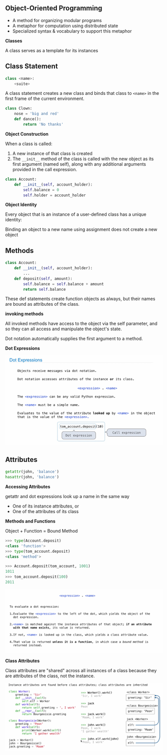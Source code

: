 ## Object-Oriented Programming

- A method for organizing modular programs
- A metaphor for computation using distributed state
- Specialized syntax & vocabulary to support this metaphor

**Classes**

A class serves as a template for its instances

## Class Statement

```python
class <name>:
    <suite>
```

A class statement creates a new class and binds that class to `<name>` in the first frame of the current environment.

```python
class Clown:
    nose = 'big and red'
    def dance():
        return 'No thanks'
```

**Object Construction**

When a class is called:

1. A new instance of that class is created
2. The `__init__` method of the class is called with the new object as its first argument (named self), along with any additional arguments provided in the call expression.

```python
class Account:
    def __init__(self, account_holder):
        self.balance = 0
        self.holder = account_holder
```

**Object Identity**

Every object that is an instance of a user-defined class has a unique identity:

Binding an object to a new name using assignment does not create a new object

## Methods

```python
class Account:
    def __init__(self, account_holder):
        ...
    def deposit(self, amount):
        self.balance = self.balance + amount
        return self.balance
```

These def statements create function objects as always, but their names are bound as attributes of the class.

**invoking methods**

All invoked methods have access to the object via the self parameter, and so they can all access and manipulate the object's state.

Dot notation automatically supplies the first argument to a method.

**Dot Expressions**

![image-20220509211140069](Lecture_17_Objects.assets/image-20220509211140069.png)

## Attributes

  ```python
  getattr(john, 'balance')
  hasattr(john, 'balance')
  ```

**Accessing Attributes**

getattr and dot expressions look up a name in the same  way

- One of its instance attributes, or 
- One of the attributes of its class

**Methods and Functions**

Object + Function = Bound Method

```python
>>> type(Account.deposit)
<class 'function'>
>>> type(tom_account.deposit)
<class 'method'>
```

```python
>>> Account.deposit(tom_account, 1001)
1011
>>> tom_account.deposit(100)
2011
```



![image-20220509212640830](Lecture_17_Objects.assets/image-20220509212640830.png)

**Class Attributes**

Class attributes are "shared" across all instances of a class because they are attributes of the class, not the instance.

![image-20220509215858927](Lecture_17_Objects.assets/image-20220509215858927.png)

